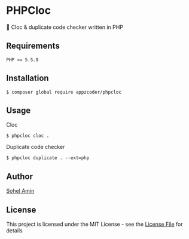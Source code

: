 # PHPCloc
:rocket: Cloc & duplicate code checker written in PHP

## Requirements
    PHP >= 5.5.9

## Installation
```
$ composer global require appzcoder/phpcloc
```

## Usage
Cloc
```
$ phpcloc cloc .
```

Duplicate code checker
```
$ phpcloc duplicate . --ext=php
```

## Author

[Sohel Amin](http://sohelamin.com)

## License

This project is licensed under the MIT License - see the [License File](LICENSE) for details
